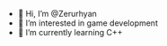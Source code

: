 - 👋 Hi, I’m @Zerurhyan
- 👀 I’m interested in game development
- 🌱 I’m currently learning C++

<!---
Zerurhyan/Zerurhyan is a ✨ special ✨ repository because its `README.md` (this file) appears on your GitHub profile.
You can click the Preview link to take a look at your changes.
--->
